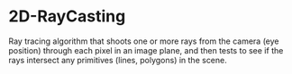 # 2D-RayCasting
Ray tracing algorithm that shoots one or more rays from the camera (eye position) through each pixel in an image plane, and then tests to see if the rays intersect any primitives (lines, polygons) in the scene.
